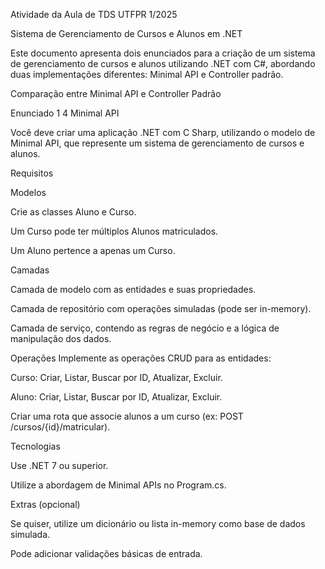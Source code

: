 Atividade da Aula de TDS UTFPR 1/2025

Sistema de Gerenciamento de Cursos e
Alunos em .NET


Este documento apresenta dois enunciados para a criação de um sistema de gerenciamento de cursos e alunos
utilizando .NET com C#, abordando duas implementações diferentes: Minimal API e Controller padrão.


Comparação entre Minimal API e Controller
Padrão

Enunciado 1 4 Minimal API

Você deve criar uma aplicação .NET com C Sharp, utilizando o modelo de Minimal API, que represente um
sistema de gerenciamento de cursos e alunos.

Requisitos

Modelos

Crie as classes Aluno e Curso.

Um Curso pode ter múltiplos Alunos matriculados.

Um Aluno pertence a apenas um Curso.

Camadas

Camada de modelo com as entidades e suas propriedades.

Camada de repositório com operações simuladas (pode ser in-memory).

Camada de serviço, contendo as regras de negócio e a lógica de manipulação dos dados.

Operações Implemente as operações CRUD para as entidades:

Curso: Criar, Listar, Buscar por ID, Atualizar, Excluir.

Aluno: Criar, Listar, Buscar por ID, Atualizar, Excluir.

Criar uma rota que associe alunos a um curso (ex: POST /cursos/{id}/matricular).

Tecnologias

Use .NET 7 ou superior.

Utilize a abordagem de Minimal APIs no Program.cs.

Extras (opcional)

Se quiser, utilize um dicionário ou lista in-memory como base de dados simulada.

Pode adicionar validações básicas de entrada.
